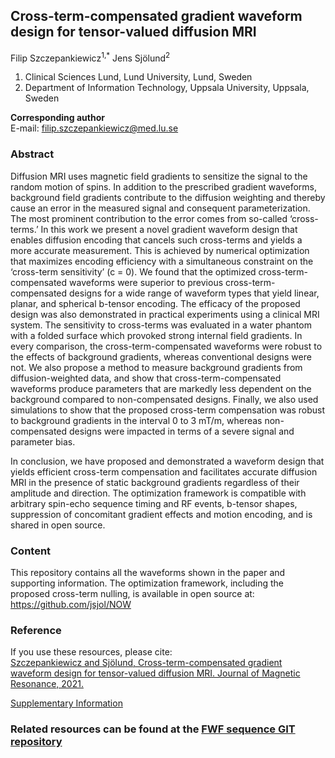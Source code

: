 ## Cross-term-compensated gradient waveform design for tensor-valued diffusion MRI

Filip Szczepankiewicz<sup>1,*</sup> Jens Sjölund<sup>2</sup>

1. Clinical Sciences Lund, Lund University, Lund, Sweden
2. Department of Information Technology, Uppsala University, Uppsala, Sweden


**Corresponding author**  
E-mail: filip.szczepankiewicz@med.lu.se

### Abstract
Diffusion MRI uses magnetic field gradients to sensitize the signal to the random motion of spins. In addition to the prescribed gradient waveforms, background field gradients contribute to the diffusion weighting and thereby cause an error in the measured signal and consequent parameterization. The most prominent contribution to the error comes from so-called ‘cross-terms.’ In this work we present a novel gradient waveform design that enables diffusion encoding that cancels such cross-terms and yields a more accurate measurement. This is achieved by numerical optimization that maximizes encoding efficiency with a simultaneous constraint on the ‘cross-term sensitivity’ (c = 0). We found that the optimized cross-term-compensated waveforms were superior to previous cross-term-compensated designs for a wide range of waveform types that yield linear, planar, and spherical b-tensor encoding. The efficacy of the proposed design was also demonstrated in practical experiments using a clinical MRI system. The sensitivity to cross-terms was evaluated in a water phantom with a folded surface which provoked strong internal field gradients. In every comparison, the cross-term-compensated waveforms were robust to the effects of background gradients, whereas conventional designs were not. We also propose a method to measure background gradients from diffusion-weighted data, and show that cross-term-compensated waveforms produce parameters that are markedly less dependent on the background compared to non-compensated designs. Finally, we also used simulations to show that the proposed cross-term compensation was robust to background gradients in the interval 0 to 3 mT/m, whereas non-compensated designs were impacted in terms of a severe signal and parameter bias.  

In conclusion, we have proposed and demonstrated a waveform design that yields efficient cross-term compensation and facilitates accurate diffusion MRI in the presence of static background gradients regardless of their amplitude and direction. The optimization framework is compatible with arbitrary spin-echo sequence timing and RF events, b-tensor shapes, suppression of concomitant gradient effects and motion encoding, and is shared in open source.

### Content
This repository contains all the waveforms shown in the paper and supporting information. The optimization framework, including the proposed cross-term nulling, is available in open source at: https://github.com/jsjol/NOW

### Reference
If you use these resources, please cite:  
[Szczepankiewicz and Sjölund, Cross-term-compensated gradient waveform design for tensor-valued diffusion MRI. Journal of Magnetic Resonance, 2021.](https://doi.org/10.1016/j.jmr.2021.106991)
  
[Supplementary Information](wip)


### Related resources can be found at the [FWF sequence GIT repository](https://github.com/filip-szczepankiewicz/fwf_seq_resources)

